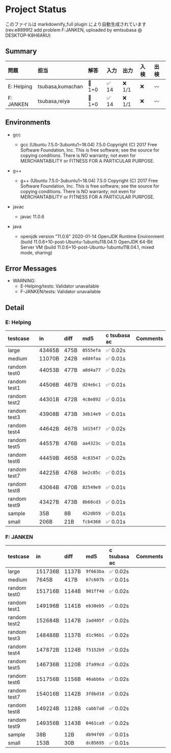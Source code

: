# Project Status

このファイルは markdownify_full plugin により自動生成されています (rev.e8899f2 add problem F:JANKEN, uploaded by emtsubasa @ DESKTOP-K8H6ARU)

## Summary

問題|担当|解答|入力|出力|入検|出検
:---|:---|:---|:---|:---|:---|:---
E: Helping|tsubasa,kumachan| :large_blue_diamond: 1+0| :white_check_mark: 14| :x: 1/1| :x: | :wavy_dash: 
F: JANKEN|tsubasa,reiya| :large_blue_diamond: 1+0| :white_check_mark: 14| :x: 1/1| :x: | :wavy_dash: 

## Environments

- gcc
	- gcc (Ubuntu 7.5.0-3ubuntu1~18.04) 7.5.0
Copyright (C) 2017 Free Software Foundation, Inc.
This is free software; see the source for copying conditions.  There is NO
warranty; not even for MERCHANTABILITY or FITNESS FOR A PARTICULAR PURPOSE.

- g++
	- g++ (Ubuntu 7.5.0-3ubuntu1~18.04) 7.5.0
Copyright (C) 2017 Free Software Foundation, Inc.
This is free software; see the source for copying conditions.  There is NO
warranty; not even for MERCHANTABILITY or FITNESS FOR A PARTICULAR PURPOSE.

- javac
	- javac 11.0.6
- java
	- openjdk version "11.0.6" 2020-01-14
OpenJDK Runtime Environment (build 11.0.6+10-post-Ubuntu-1ubuntu118.04.1)
OpenJDK 64-Bit Server VM (build 11.0.6+10-post-Ubuntu-1ubuntu118.04.1, mixed mode, sharing)

## Error Messages

- WARNING:
	- E-Helping/tests: Validator unavailable
	- F-JANKEN/tests: Validator unavailable

## Detail

### E: Helping

testcase|in|diff|md5|c tsubasa ac|Comments
|:---|:---|:---|:---|:---|:---
large|43465B|475B|`0555efa`| :white_check_mark: 0.02s|
medium|11070B|242B|`edd4faa`| :white_check_mark: 0.01s|
random test0|44053B|477B|`a0d4a77`| :white_check_mark: 0.02s|
random test1|44506B|467B|`d24ebc1`| :white_check_mark: 0.01s|
random test2|44301B|472B|`4c8e892`| :white_check_mark: 0.01s|
random test3|43908B|473B|`3db14e9`| :white_check_mark: 0.01s|
random test4|44642B|467B|`1d154f7`| :white_check_mark: 0.02s|
random test5|44557B|476B|`aa4323c`| :white_check_mark: 0.01s|
random test6|44459B|465B|`4c83547`| :white_check_mark: 0.02s|
random test7|44225B|476B|`be2c85c`| :white_check_mark: 0.01s|
random test8|43064B|470B|`82549e9`| :white_check_mark: 0.01s|
random test9|43427B|473B|`8b68cd3`| :white_check_mark: 0.01s|
sample|35B|8B|`452d059`| :white_check_mark: 0.01s|
small|206B|21B|`fcb4368`| :white_check_mark: 0.01s|

### F: JANKEN

testcase|in|diff|md5|c tsubasa ac|Comments
|:---|:---|:---|:---|:---|:---
large|151736B|1137B|`9f663ba`| :white_check_mark: 0.02s|
medium|7645B|417B|`67c607b`| :white_check_mark: 0.01s|
random test0|151716B|1144B|`901ff40`| :white_check_mark: 0.02s|
random test1|149196B|1141B|`eb38eb5`| :white_check_mark: 0.02s|
random test2|152684B|1147B|`2ad405f`| :white_check_mark: 0.02s|
random test3|148488B|1137B|`d1c96b1`| :white_check_mark: 0.02s|
random test4|147872B|1124B|`f5152b9`| :white_check_mark: 0.02s|
random test5|146736B|1120B|`2fa99cd`| :white_check_mark: 0.02s|
random test6|151756B|1156B|`46abb6a`| :white_check_mark: 0.02s|
random test7|154016B|1142B|`3f8bd18`| :white_check_mark: 0.02s|
random test8|149224B|1128B|`cabb7a0`| :white_check_mark: 0.02s|
random test9|149356B|1143B|`0461ca9`| :white_check_mark: 0.02s|
sample|38B|12B|`db94f09`| :white_check_mark: 0.01s|
small|153B|30B|`dc85695`| :white_check_mark: 0.01s|

